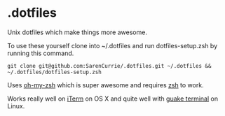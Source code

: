 # .dotfiles

Unix dotfiles which make things more awesome.

To use these yourself clone into ~/.dotfiles and run dotfiles-setup.zsh by running this command.

```
git clone git@github.com:SarenCurrie/.dotfiles.git ~/.dotfiles && ~/.dotfiles/dotfiles-setup.zsh
```

Uses [oh-my-zsh](<https://github.com/robbyrussell/oh-my-zsh>) which is super awesome and requires [zsh](<http://www.zsh.org/>) to work.

Works really well on [iTerm](<http://iterm2.com>) on OS X and quite well with [guake terminal](<http://guake.org>) on Linux.
